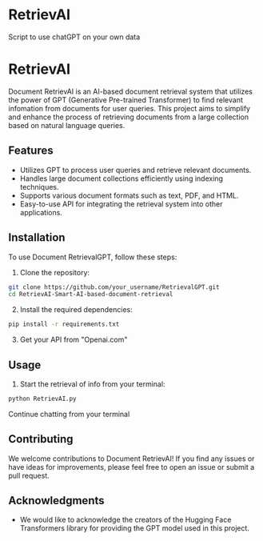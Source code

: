 # RetrievAI
Script to use chatGPT on your own data

# RetrievAI

Document RetrievAI is an AI-based document retrieval system that utilizes the power of GPT (Generative Pre-trained Transformer) to find relevant infomation from documents for user queries. This project aims to simplify and enhance the process of retrieving documents from a large collection based on natural language queries.

## Features

- Utilizes GPT to process user queries and retrieve relevant documents.
- Handles large document collections efficiently using indexing techniques.
- Supports various document formats such as text, PDF, and HTML.
- Easy-to-use API for integrating the retrieval system into other applications.

## Installation

To use Document RetrievalGPT, follow these steps:

1. Clone the repository:

```bash
git clone https://github.com/your_username/RetrievalGPT.git
cd RetrievAI-Smart-AI-based-document-retrieval

```

2. Install the required dependencies:

```bash
pip install -r requirements.txt
```

3. Get your API from "Openai.com"


## Usage

1. Start the retrieval of info from your terminal:

```bash
python RetrievAI.py
```

Continue chatting from your terminal

## Contributing

We welcome contributions to Document RetrievAI! If you find any issues or have ideas for improvements, please feel free to open an issue or submit a pull request.


## Acknowledgments

- We would like to acknowledge the creators of the Hugging Face Transformers library for providing the GPT model used in this project.


